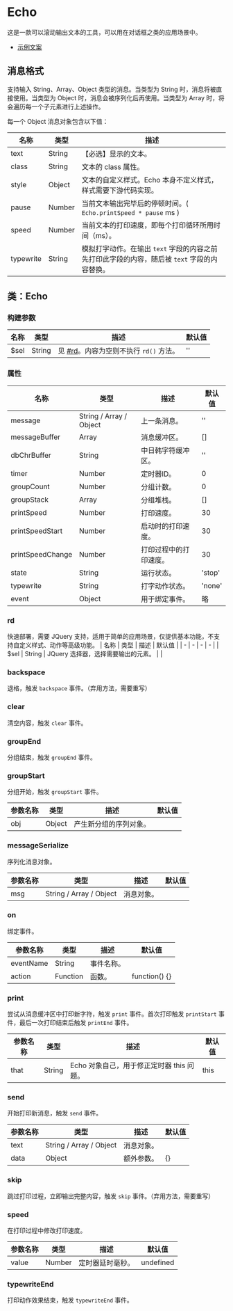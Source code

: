 # Echo
这是一款可以滚动输出文本的工具，可以用在对话框之类的应用场景中。

- [示例文案](doc/model_text.md)

## 消息格式
支持输入 String、Array、Object 类型的消息。当类型为 String 时，消息将被直接使用。当类型为 Object 时，消息会被序列化后再使用。当类型为 Array 时，将会遍历每一个子元素进行上述操作。

每一个 Object 消息对象包含以下值：

| 名称 | 类型 | 描述 |
| - | - | - |
| text | String | 【必选】显示的文本。 |
| class | String | 文本的 class 属性。 |
| style | Object | 文本的自定义样式。Echo 本身不定义样式，样式需要下游代码实现。 |
| pause | Number | 当前文本输出完毕后的停顿时间。( `Echo.printSpeed * pause` ms ) |
| speed | Number | 当前文本的打印速度，即每个打印循环所用时间（ms）。 |
| typewrite | String | 模拟打字动作。在输出 `text` 字段的内容之前先打印此字段的内容，随后被 `text` 字段的内容替换。 |

## 类：Echo
### 构建参数
| 名称 | 类型 | 描述 | 默认值 |
| - | - | - | - |
| $sel | String | 见 [#rd](#rd)。内容为空则不执行 `rd()` 方法。 | '' |

### 属性
| 名称 | 类型 | 描述 | 默认值 |
| - | - | - | - |
| message | String / Array / Object | 上一条消息。 | '' |
| messageBuffer | Array | 消息缓冲区。 | [] |
| dbChrBuffer | String | 中日韩字符缓冲区。 | '' |
| timer | Number | 定时器ID。 | 0 |
| groupCount | Number | 分组计数。 | 0 |
| groupStack | Array | 分组堆栈。 | [] |
| printSpeed | Number | 打印速度。 | 30 |
| printSpeedStart | Number | 启动时的打印速度。 | 30 |
| printSpeedChange | Number | 打印过程中的打印速度。 | 30 |
| state | String | 运行状态。 | 'stop' |
| typewrite | String | 打字动作状态。 | 'none' |
| event | Object | 用于绑定事件。 | 略 |

### rd
快速部署，需要 JQuery 支持，适用于简单的应用场景，仅提供基本功能，不支持自定义样式、动作等高级功能。
| 名称 | 类型 | 描述 | 默认值 |
| - | - | - | - |
| $sel | String | JQuery 选择器，选择需要输出的元素。 |  |

### backspace
退格，触发 `backspace` 事件。（弃用方法，需要重写）

### clear
清空内容，触发 `clear` 事件。

### groupEnd
分组结束，触发 `groupEnd` 事件。

### groupStart
分组开始，触发 `groupStart` 事件。

| 参数名称 | 类型 | 描述 | 默认值 |
| - | - | - | - |
| obj | Object | 产生新分组的序列对象。 | |

### messageSerialize
序列化消息对象。

| 参数名称 | 类型 | 描述 | 默认值 |
| - | - | - | - |
| msg | String / Array / Object | 消息对象。 | |

### on
绑定事件。

| 参数名称 | 类型 | 描述 | 默认值 |
| - | - | - | - |
| eventName | String | 事件名称。| |
| action | Function | 函数。| function() {} |

### print
尝试从消息缓冲区中打印新字符，触发 `print` 事件。首次打印触发 `printStart` 事件，最后一次打印结束后触发 `printEnd` 事件。

| 参数名称 | 类型 | 描述 | 默认值 |
| - | - | - | - |
| that | String | Echo 对象自己，用于修正定时器 this 问题。 | this |

### send
开始打印新消息，触发 `send` 事件。

| 参数名称 | 类型 | 描述 | 默认值 |
| - | - | - | - |
| text | String / Array / Object | 消息对象。 | |
| data | Object | 额外参数。 | {} |

### skip
跳过打印过程，立即输出完整内容，触发 `skip` 事件。（弃用方法，需要重写）

### speed
在打印过程中修改打印速度。

| 参数名称 | 类型 | 描述 | 默认值 |
| - | - | - | - |
| value | Number | 定时器延时毫秒。 | undefined |

### typewriteEnd
打印动作效果结束，触发 `typewriteEnd` 事件。